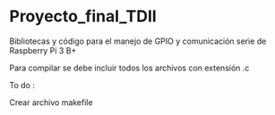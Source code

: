 # Proyecto_final_TDII
Bibliotecas y código para el manejo de GPIO y comunicación serie de Raspberry Pi 3 B+ 

Para compilar se debe incluir todos los archivos con extensión .c 

To do : 

Crear archivo makefile
